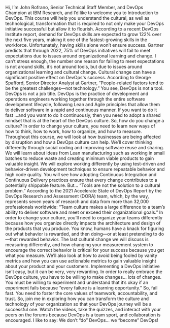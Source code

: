 Hi, I’m John Rofrano, Senior Technical Staff Member, and DevOps Champion at IBM
Research, and I’d like to welcome you to Introduction to DevOps. This course
will help you understand the cultural, as well as technological, transformation
that is required to not only make your DevOps initiative successful but allow it
to flourish. According to a recent DevOps Institute report, demand for DevOps
skills are expected to grow 122% over the next five years, making it one of the
fastest-growing skills in the workforce. Unfortunately, having skills alone
won’t ensure success. Gartner predicts that through 2022, 75% of DevOps
initiatives will fail to meet expectations due to issues around organizational
learning and change. I can’t stress enough, the number one reason for failing to
meet expectations is not around skills, it’s not around tools, but due to issues
around organizational learning and cultural change. Cultural change can have a
significant positive effect on DevOps's success. According to George Spafford,
Senior Director Analyst at Gartner, “People-related factors tend to be the
greatest challenges—not technology.” You see, DevOps is not a tool.  DevOps is
not a job title. DevOps is the practice of development and operations engineers
working together through the entire software development lifecycle, following
Lean and Agile principles that allow them to deliver software in a rapid and
continuous manner. If you want to do it fast …and you want to do it
continuously, then you need to adopt a shared mindset that is at the heart of
the DevOps culture. So, how do you change a culture? In order to change your
culture, you need to learn new ways of how to think, how to work, how to
organize, and how to measure. Throughout this course, we will look at how
businesses are being affected by disruption and how a DevOps culture can help.
We’ll cover thinking differently through social coding and improving software
reuse and sharing. We will learn about ideas from Lean manufacturing such as
working in small batches to reduce waste and creating minimum viable products to
gain valuable insight. We will explore working differently by using test-driven
and behavior-driven development techniques to ensure repeatable behavior and
high code quality. You will see how adopting Continuous Integration and
Continuous Delivery practices ensure that every change contributes to a
potentially shippable feature. But… “Tools are not the solution to a cultural
problem.” According to the 2021 Accelerate State of DevOps Report by the DevOps
Research and Assessment (DORA) team, which, by the way, represents seven years
of research and data from more than 32,000 professionals worldwide: “Team
culture makes a large difference to a team’s ability to deliver software and
meet or exceed their organizational goals.” In order to change your culture,
you’ll need to organize your teams differently because how you organize directly
impacts the architecture and design of the products that you produce. You know,
humans have a knack for figuring out what behavior is rewarded, and then
doing—or at least pretending to do—that rewarded behavior. The last cultural
change we will discuss is measuring differently, and how changing your
measurement system to encourage the correct behavior is critical for your
success because you get what you measure. We’ll also look at how to avoid being
fooled by vanity metrics and how you can use actionable metrics to gain valuable
insight about your product and your customers. Implementing a DevOps initiative
isn’t easy, but it can be very, very rewarding. In order to really embrace the
DevOps culture, you have to be willing to make changes… lots of changes. You
must be willing to experiment and understand that it’s okay if an experiment
fails because “every failure is a learning opportunity.” So, fail fast. You need
to foster the core values of teamwork, accountability, and trust. So, join me in
exploring how you can transform the culture and technology of your organization
so that your DevOps journey will be a successful one. Watch the videos, take the
quizzes, and interact with your peers on the forums because DevOps is a team
sport, and collaboration is encouraged. I like to say: We don’t “do” DevOps… we
“become” DevOps!